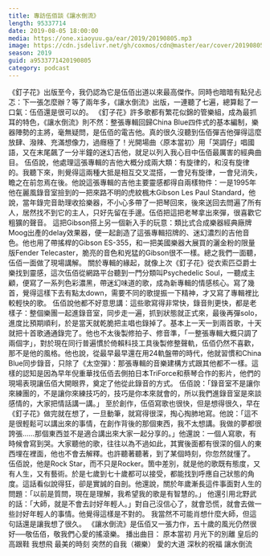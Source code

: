 ```yaml
---
title: 專訪伍佰談《讓水倒流》
length: 95337714
date: 2019-08-05 18:00:00
media: https://one.xiaoyuu.ga/ear/2019/20190805.mp3
image: https://cdn.jsdelivr.net/gh/coxmos/cdn@master/ear/cover/20190805.jpeg
season: 2019
guid: a9533771420190805
category: podcast
---
```


《釘子花》出版至今，我仍認為它是伍佰出道以來最高傑作。同時也暗暗有點兒忐忑：下一張怎麼辦？等了兩年多，《讓水倒流》出版，一連聽了七遍，總算鬆了一口氣：伍佰還是很可以的。
《釘子花》許多歌都有繁花似錦的管樂組，成為最抓耳的特色，《讓水倒流》則不然：整張專輯回歸China Blue四件式的基本編制，樂器陣勢的主將，毫無疑問，是伍佰的電吉他。真的很久沒聽到伍佰彈吉他彈得這麼放肆、潑辣、充滿想像力，過癮極了！光開場曲〈原本當初〉用「哭調仔」唱國語，又在末尾飆了一分半鐘的迷幻吉他，就足以列入我心目中伍佰最厲害的經典曲目。
伍佰說，他處理這張專輯的吉他大概分成兩大類：有旋律的，和沒有旋律的。我聽下來，則覺得這兩種大抵是相互交叉混搭，一會兒有旋律，一會兒消失，瞻之在前忽焉在後。他說這張專輯的吉他主要靈感都得自兩樣物件：一是1995年他在麗風錄音室撿到的一把來路不明的虎紋楓木Gibson Les Paul Standard，他說，當年錄完音助理收拾樂器，不小心多帶了一把琴回來，後來送回去問遍了所有人，居然找不到它的主人，只好先留在手邊。伍佰把這把老琴拿出來彈，很喜歡它粗獷的聲音。
這把Gibson搭上另一個新入手的玩意：類比式合成樂器經典廠牌Moog出產的delay效果器，便一起創造了這張專輯招牌的、迷幻濃烈的吉他音色。他也用了帶搖桿的Gibson ES-355，和一把美國樂器大展買的灑金粉的限量版Fender Telecaster，脆亮的音色和兇猛的Gibson很不一樣。總之我們一面聽，伍佰一面做了現場講解。
關於專輯的緣起，就像上次《釘子花》從衣索匹亞爵士樂找到靈感，這次伍佰從網路平台聽到一門分類叫Psychedelic Soul，一聽成主顧，便寫了一系列色彩濃黑，帶迷幻味道的歌，成為新專輯的情感核心。寫了幾首，覺得這樣下去有點太down，需要不同的歌提振一下精神，才又寫了專輯裡比較輕快的歌。
伍佰說他都不好意思講：這些歌寫得非常快，錄音則更快，都是老樣子：整個樂團一起進錄音室，同步走一遍，抓到狀態就正式來，最後再彈solo，進度比預期順利，於是當天就乾脆把主唱也錄掉了。基本上一天一到兩首歌，十天就把十首歌通通錄完了。他也不太後製修拍子、修音準，「一整張專輯大概只調了兩個字」，對於現在同行普遍慣於倚賴科技工具後製修整聲軌，伍佰仍然不喜歡，那不是他的風格。他也說，從最早最早還在用24軌盤帶的時代，他就習慣和China Blue同步錄音，只除了《太空彈》：那張專輯的音樂建構方式跟其他都不一樣。這樣的認知是因為早年倪重華找伍佰去側拍日本TriForce和蔡琴合作的影片，他們的現場表現讓伍佰大開眼界，奠定了他從此錄音的方式。
伍佰說：「錄音室不是讓你來練團的，不是讓你來練技巧的，技巧是你本來就會的，所以我們進錄音室是來談感情的，大家把情話講一講。」
至於創作，伍佰寫歌也很快，但是想得很久，早在《釘子花》做完就在想了，一旦動筆，就寫得很深，掏心掏肺地寫。他說：「這不是很輕鬆可以講出來的事情，在創作背後的那個東西，我不太想講。我做的夢都很誇張……那個東西並不是適合講出來大家一起分享的。」他還說：一個人寫歌，有時候會寫到哭。大家聽他的歌，往往以為不過如此，其實後面都有很深的個人的東西埋在裡面，他也不會去解釋。也許聽著聽著，到了某個時刻，你忽然就懂了。
伍佰說，他是Rock Star，而不只是Rocker。箇中差別，就是他的歌既有態度，又有人生，又有藝術。於是七歲到七十歲都可以接受，都能找到呼應自己狀態的角度。這話看似說得狂，卻是實誠的自剖。他還說，關於年歲漸長這件事面對人生的問題：「以前是質問，現在是理解，我希望我的歌是有智慧的。」
他還引用北野武的話：「大師，就是不會去討好年輕人。」對自己沒信心了，就會恐慌，就會去做一些討好年輕人的事情。他覺得這樣是不對的。
我當然不可能肖想什麼大師，但這句話還是讓我想了很久。
《讓水倒流》是伍佰又一張力作，五十歲的風光仍然很好──敬伍佰，敬我們心愛的搖滾樂。
播出曲目：
原本當初
月光下的別離
皇后的高跟鞋
我想飛
最美的時刻
突然的自我（襯樂）
愛的大道
深秋的祝福
讓水倒流

